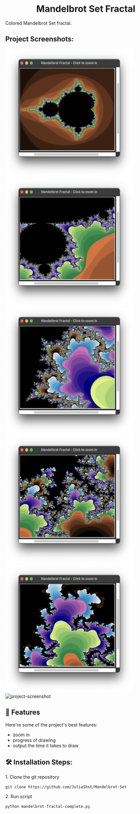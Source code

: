 <h1 align="center" id="title">Mandelbrot Set Fractal</h1>

<p id="description">Colored Mandelbrot Set fractal.</p>

<h2>Project Screenshots:</h2>

<img src="screenshots/no-zoom.png" alt="project-screenshot" width="400" height="400/">

<img src="screenshots/1-zoom.png" alt="project-screenshot" width="400" height="400/">

<img src="screenshots/2-zoom.png" alt="project-screenshot" width="400" height="400/">

<img src="screenshots/3-zoom.png" alt="project-screenshot" width="400" height="400/">

<img src="screenshots/4-zoom.png" alt="project-screenshot" width="400" height="400/">

<img src="" alt="project-screenshot" width="400" height="400/">

  
  
<h2>🧐 Features</h2>

Here're some of the project's best features:

*   zoom in
*   progress of drawing
*   output the time it takes to draw

<h2>🛠️ Installation Steps:</h2>

<p>1. Clone the git repository</p>

```
git clone https://github.com/JuliaShst/Mandelbrot-Set
```

<p>2. Run script</p>

```
python mandelbrot-fractal-complete.py
```

  
